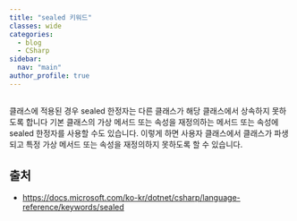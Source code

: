 ```yaml
---
title: "sealed 키워드"
classes: wide
categories: 
  - blog
  - CSharp
sidebar:
  nav: "main"
author_profile: true
---
```

   
## 
  
클래스에 적용된 경우 sealed 한정자는 다른 클래스가 해당 클래스에서 상속하지 못하도록 합니다
기본 클래스의 가상 메서드 또는 속성을 재정의하는 메서드 또는 속성에 sealed 한정자를 사용할 수도 있습니다. 이렇게 하면 사용자 클래스에서 클래스가 파생되고 특정 가상 메서드 또는 속성을 재정의하지 못하도록 할 수 있습니다.

## 출처
* <https://docs.microsoft.com/ko-kr/dotnet/csharp/language-reference/keywords/sealed>